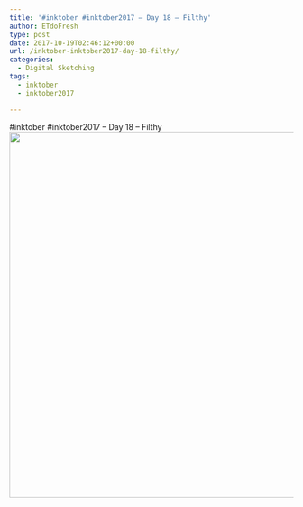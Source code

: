 ```yaml
---
title: '#inktober #inktober2017 – Day 18 – Filthy'
author: ETdoFresh
type: post
date: 2017-10-19T02:46:12+00:00
url: /inktober-inktober2017-day-18-filthy/
categories:
  - Digital Sketching
tags:
  - inktober
  - inktober2017

---
```

#inktober #inktober2017 &#8211; Day 18 &#8211; Filthy[<img class="aligncenter size-large wp-image-1017" src="https://www.etdofresh.com/wp-content/uploads/2017/10/Inktober18-1024x791.png" alt="" width="840" height="649" srcset="http://localhost/wp-content/uploads/2017/10/Inktober18-1024x791.png 1024w, http://localhost/wp-content/uploads/2017/10/Inktober18-300x232.png 300w, http://localhost/wp-content/uploads/2017/10/Inktober18-768x593.png 768w, http://localhost/wp-content/uploads/2017/10/Inktober18-1200x927.png 1200w" sizes="(max-width: 840px) 100vw, 840px" />][1]

 [1]: https://www.etdofresh.com/wp-content/uploads/2017/10/Inktober18.png